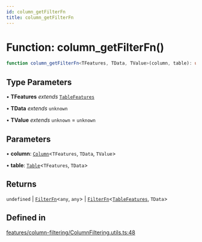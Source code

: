 ```yaml
---
id: column_getFilterFn
title: column_getFilterFn
---
```


# Function: column\_getFilterFn()

```ts
function column_getFilterFn<TFeatures, TData, TValue>(column, table): undefined | FilterFn<any, any> | FilterFn<TableFeatures, TData>
```

## Type Parameters

• **TFeatures** *extends* [`TableFeatures`](../interfaces/tablefeatures.md)

• **TData** *extends* `unknown`

• **TValue** *extends* `unknown` = `unknown`

## Parameters

• **column**: [`Column`](../type-aliases/column.md)\<`TFeatures`, `TData`, `TValue`\>

• **table**: [`Table`](../type-aliases/table.md)\<`TFeatures`, `TData`\>

## Returns

`undefined` \| [`FilterFn`](../interfaces/filterfn.md)\<`any`, `any`\> \| [`FilterFn`](../interfaces/filterfn.md)\<[`TableFeatures`](../interfaces/tablefeatures.md), `TData`\>

## Defined in

[features/column-filtering/ColumnFiltering.utils.ts:48](https://github.com/TanStack/table/blob/b1e6b79157b0debc7222660572b06c8b857f4605/packages/table-core/src/features/column-filtering/ColumnFiltering.utils.ts#L48)
